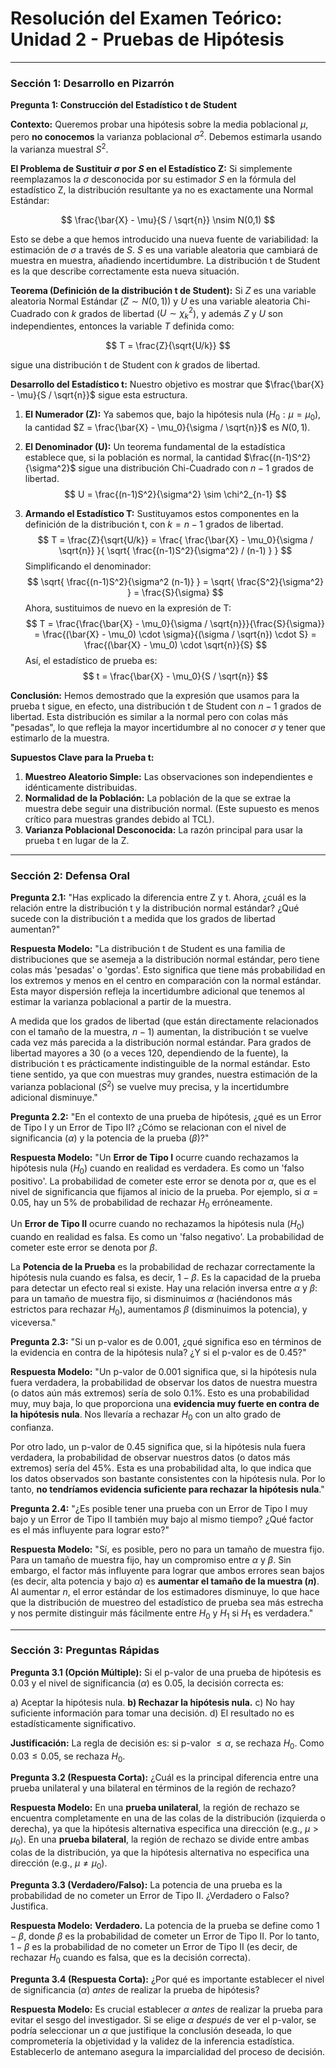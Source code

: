 # Resolución del Examen Teórico: Unidad 2 - Pruebas de Hipótesis

---

### Sección 1: Desarrollo en Pizarrón

**Pregunta 1: Construcción del Estadístico t de Student**

**Contexto:** Queremos probar una hipótesis sobre la media poblacional $\mu$, pero **no conocemos** la varianza poblacional $\sigma^2$. Debemos estimarla usando la varianza muestral $S^2$.

**El Problema de Sustituir $\sigma$ por $S$ en el Estadístico Z:**
Si simplemente reemplazamos la $\sigma$ desconocida por su estimador $S$ en la fórmula del estadístico Z, la distribución resultante ya no es exactamente una Normal Estándar:

$$ \frac{\bar{X} - \mu}{S / \sqrt{n}} \nsim N(0,1) $$

Esto se debe a que hemos introducido una nueva fuente de variabilidad: la estimación de $\sigma$ a través de $S$. $S$ es una variable aleatoria que cambiará de muestra en muestra, añadiendo incertidumbre. La distribución t de Student es la que describe correctamente esta nueva situación.

**Teorema (Definición de la distribución t de Student):**
Si $Z$ es una variable aleatoria Normal Estándar ($Z \sim N(0,1)$) y $U$ es una variable aleatoria Chi-Cuadrado con $k$ grados de libertad ($U \sim \chi^2_k$), y además $Z$ y $U$ son independientes, entonces la variable $T$ definida como:

$$ T = \frac{Z}{\sqrt{U/k}} $$

sigue una distribución t de Student con $k$ grados de libertad.

**Desarrollo del Estadístico t:**
Nuestro objetivo es mostrar que $\frac{\bar{X} - \mu}{S / \sqrt{n}}$ sigue esta estructura.

1.  **El Numerador (Z):** Ya sabemos que, bajo la hipótesis nula ($H_0: \mu = \mu_0$), la cantidad $Z = \frac{\bar{X} - \mu_0}{\sigma / \sqrt{n}}$ es $N(0,1)$.

2.  **El Denominador (U):** Un teorema fundamental de la estadística establece que, si la población es normal, la cantidad $\frac{(n-1)S^2}{\sigma^2}$ sigue una distribución Chi-Cuadrado con $n-1$ grados de libertad.
    $$ U = \frac{(n-1)S^2}{\sigma^2} \sim \chi^2_{n-1} $$

3.  **Armando el Estadístico T:** Sustituyamos estos componentes en la definición de la distribución t, con $k = n-1$ grados de libertad.
    $$ T = \frac{Z}{\sqrt{U/k}} = \frac{ \frac{\bar{X} - \mu_0}{\sigma / \sqrt{n}} }{ \sqrt{ \frac{(n-1)S^2}{\sigma^2} / (n-1) } } $$
    Simplificando el denominador:
    $$ \sqrt{ \frac{(n-1)S^2}{\sigma^2 (n-1)} } = \sqrt{ \frac{S^2}{\sigma^2} } = \frac{S}{\sigma} $$
    Ahora, sustituimos de nuevo en la expresión de T:
    $$ T = \frac{\frac{\bar{X} - \mu_0}{\sigma / \sqrt{n}}}{\frac{S}{\sigma}} = \frac{(\bar{X} - \mu_0) \cdot \sigma}{(\sigma / \sqrt{n}) \cdot S} = \frac{(\bar{X} - \mu_0) \cdot \sqrt{n}}{S} $$
    Así, el estadístico de prueba es:
    $$ t = \frac{\bar{X} - \mu_0}{S / \sqrt{n}} $$

**Conclusión:** Hemos demostrado que la expresión que usamos para la prueba t sigue, en efecto, una distribución t de Student con $n-1$ grados de libertad. Esta distribución es similar a la normal pero con colas más "pesadas", lo que refleja la mayor incertidumbre al no conocer $\sigma$ y tener que estimarlo de la muestra.

**Supuestos Clave para la Prueba t:**
1.  **Muestreo Aleatorio Simple:** Las observaciones son independientes e idénticamente distribuidas.
2.  **Normalidad de la Población:** La población de la que se extrae la muestra debe seguir una distribución normal. (Este supuesto es menos crítico para muestras grandes debido al TCL).
3.  **Varianza Poblacional Desconocida:** La razón principal para usar la prueba t en lugar de la Z.

---

### Sección 2: Defensa Oral

**Pregunta 2.1:** "Has explicado la diferencia entre Z y t. Ahora, ¿cuál es la relación entre la distribución t y la distribución normal estándar? ¿Qué sucede con la distribución t a medida que los grados de libertad aumentan?"

**Respuesta Modelo:**
"La distribución t de Student es una familia de distribuciones que se asemeja a la distribución normal estándar, pero tiene colas más 'pesadas' o 'gordas'. Esto significa que tiene más probabilidad en los extremos y menos en el centro en comparación con la normal estándar. Esta mayor dispersión refleja la incertidumbre adicional que tenemos al estimar la varianza poblacional a partir de la muestra.

A medida que los grados de libertad (que están directamente relacionados con el tamaño de la muestra, $n-1$) aumentan, la distribución t se vuelve cada vez más parecida a la distribución normal estándar. Para grados de libertad mayores a 30 (o a veces 120, dependiendo de la fuente), la distribución t es prácticamente indistinguible de la normal estándar. Esto tiene sentido, ya que con muestras muy grandes, nuestra estimación de la varianza poblacional ($S^2$) se vuelve muy precisa, y la incertidumbre adicional disminuye."

**Pregunta 2.2:** "En el contexto de una prueba de hipótesis, ¿qué es un Error de Tipo I y un Error de Tipo II? ¿Cómo se relacionan con el nivel de significancia ($\alpha$) y la potencia de la prueba ($\beta$)?"

**Respuesta Modelo:**
"Un **Error de Tipo I** ocurre cuando rechazamos la hipótesis nula ($H_0$) cuando en realidad es verdadera. Es como un 'falso positivo'. La probabilidad de cometer este error se denota por $\alpha$, que es el nivel de significancia que fijamos al inicio de la prueba. Por ejemplo, si $\alpha = 0.05$, hay un 5% de probabilidad de rechazar $H_0$ erróneamente.

Un **Error de Tipo II** ocurre cuando no rechazamos la hipótesis nula ($H_0$) cuando en realidad es falsa. Es como un 'falso negativo'. La probabilidad de cometer este error se denota por $\beta$.

La **Potencia de la Prueba** es la probabilidad de rechazar correctamente la hipótesis nula cuando es falsa, es decir, $1 - \beta$. Es la capacidad de la prueba para detectar un efecto real si existe. Hay una relación inversa entre $\alpha$ y $\beta$: para un tamaño de muestra fijo, si disminuimos $\alpha$ (haciéndonos más estrictos para rechazar $H_0$), aumentamos $\beta$ (disminuimos la potencia), y viceversa."

**Pregunta 2.3:** "Si un p-valor es de 0.001, ¿qué significa eso en términos de la evidencia en contra de la hipótesis nula? ¿Y si el p-valor es de 0.45?"

**Respuesta Modelo:**
"Un p-valor de 0.001 significa que, si la hipótesis nula fuera verdadera, la probabilidad de observar los datos de nuestra muestra (o datos aún más extremos) sería de solo 0.1%. Esto es una probabilidad muy, muy baja, lo que proporciona una **evidencia muy fuerte en contra de la hipótesis nula**. Nos llevaría a rechazar $H_0$ con un alto grado de confianza.

Por otro lado, un p-valor de 0.45 significa que, si la hipótesis nula fuera verdadera, la probabilidad de observar nuestros datos (o datos más extremos) sería del 45%. Esta es una probabilidad alta, lo que indica que los datos observados son bastante consistentes con la hipótesis nula. Por lo tanto, **no tendríamos evidencia suficiente para rechazar la hipótesis nula**."

**Pregunta 2.4:** "¿Es posible tener una prueba con un Error de Tipo I muy bajo y un Error de Tipo II también muy bajo al mismo tiempo? ¿Qué factor es el más influyente para lograr esto?"

**Respuesta Modelo:**
"Sí, es posible, pero no para un tamaño de muestra fijo. Para un tamaño de muestra fijo, hay un compromiso entre $\alpha$ y $\beta$. Sin embargo, el factor más influyente para lograr que ambos errores sean bajos (es decir, alta potencia y bajo $\alpha$) es **aumentar el tamaño de la muestra ($n$)**. Al aumentar $n$, el error estándar de los estimadores disminuye, lo que hace que la distribución de muestreo del estadístico de prueba sea más estrecha y nos permite distinguir más fácilmente entre $H_0$ y $H_1$ si $H_1$ es verdadera."

---

### Sección 3: Preguntas Rápidas

**Pregunta 3.1 (Opción Múltiple):** Si el p-valor de una prueba de hipótesis es 0.03 y el nivel de significancia ($\alpha$) es 0.05, la decisión correcta es:

a) Aceptar la hipótesis nula.
**b) Rechazar la hipótesis nula.**
c) No hay suficiente información para tomar una decisión.
d) El resultado no es estadísticamente significativo.

**Justificación:** La regla de decisión es: si p-valor $\le \alpha$, se rechaza $H_0$. Como $0.03 \le 0.05$, se rechaza $H_0$.

**Pregunta 3.2 (Respuesta Corta):** ¿Cuál es la principal diferencia entre una prueba unilateral y una bilateral en términos de la región de rechazo?

**Respuesta Modelo:** En una **prueba unilateral**, la región de rechazo se encuentra completamente en una de las colas de la distribución (izquierda o derecha), ya que la hipótesis alternativa especifica una dirección (e.g., $\mu > \mu_0$). En una **prueba bilateral**, la región de rechazo se divide entre ambas colas de la distribución, ya que la hipótesis alternativa no especifica una dirección (e.g., $\mu \neq \mu_0$).

**Pregunta 3.3 (Verdadero/Falso):** La potencia de una prueba es la probabilidad de no cometer un Error de Tipo II. ¿Verdadero o Falso? Justifica.

**Respuesta Modelo:** **Verdadero.** La potencia de la prueba se define como $1 - \beta$, donde $\beta$ es la probabilidad de cometer un Error de Tipo II. Por lo tanto, $1 - \beta$ es la probabilidad de no cometer un Error de Tipo II (es decir, de rechazar $H_0$ cuando es falsa, que es la decisión correcta).

**Pregunta 3.4 (Respuesta Corta):** ¿Por qué es importante establecer el nivel de significancia ($\alpha$) *antes* de realizar la prueba de hipótesis?

**Respuesta Modelo:** Es crucial establecer $\alpha$ *antes* de realizar la prueba para evitar el sesgo del investigador. Si se elige $\alpha$ *después* de ver el p-valor, se podría seleccionar un $\alpha$ que justifique la conclusión deseada, lo que comprometería la objetividad y la validez de la inferencia estadística. Establecerlo de antemano asegura la imparcialidad del proceso de decisión.
